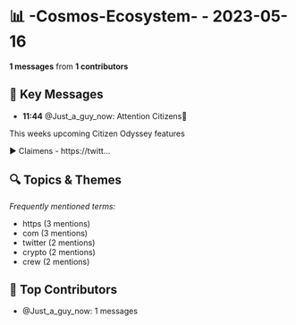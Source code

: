 # 📊 -Cosmos-Ecosystem- - 2023-05-16
**1 messages** from **1 contributors**

## 💬 Key Messages
- **11:44** @Just_a_guy_now: Attention Citizens🤖 


This weeks upcoming Citizen Odyssey features


▶️ Claimens - https://twitt...

## 🔍 Topics & Themes
*Frequently mentioned terms:*
- https (3 mentions)
- com (3 mentions)
- twitter (2 mentions)
- crypto (2 mentions)
- crew (2 mentions)

## 👥 Top Contributors
- @Just_a_guy_now: 1 messages